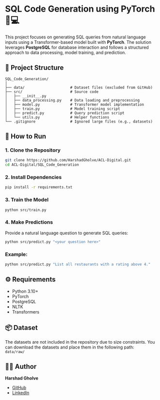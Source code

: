 # **SQL Code Generation using PyTorch** 🧠💻  
This project focuses on generating SQL queries from natural language inputs using a Transformer-based model built with **PyTorch**. The solution leverages **PostgreSQL** for database interaction and follows a structured approach to data processing, model training, and prediction.

## **📂 Project Structure**  
```
SQL_Code_Generation/
│
├── data/                     # Dataset files (excluded from GitHub)
├── src/                      # Source code
│   ├── __init__.py           
│   ├── data_processing.py    # Data loading and preprocessing
│   ├── model.py              # Transformer model implementation
│   ├── train.py              # Model training script
│   ├── predict.py            # Query prediction script
│   └── utils.py              # Helper functions
└── .gitignore                # Ignored large files (e.g., datasets)
```

## **🚀 How to Run**  
### **1. Clone the Repository**  
```bash
git clone https://github.com/HarshadGholve/ACL-Digital.git
cd ACL-Digital/SQL_Code_Generation
```

### **2. Install Dependencies**  
```bash
pip install -r requirements.txt
```

### **3. Train the Model**  
```bash
python src/train.py
```

### **4. Make Predictions**  
Provide a natural language question to generate SQL queries:  
```bash
python src/predict.py "<your question here>"
```

### Example:  
```bash
python src/predict.py "List all restaurants with a rating above 4."
```

## **⚙️ Requirements**  
- Python 3.10+  
- PyTorch  
- PostgreSQL  
- NLTK  
- Transformers  

## **📦 Dataset**  
The datasets are not included in the repository due to size constraints. You can download the datasets and place them in the following path:  
`data/raw/`

## **👨‍💻 Author**  
**Harshad Gholve**  
- [GitHub](https://github.com/HarshadGholve)  
- [LinkedIn](https://www.linkedin.com/in/harshad-gholve/)  
